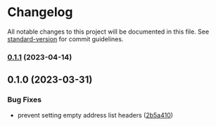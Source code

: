# Changelog

All notable changes to this project will be documented in this file. See [standard-version](https://github.com/conventional-changelog/standard-version) for commit guidelines.

### [0.1.1](https://github.com/trustasia-com/go-message/compare/v0.1.0...v0.1.1) (2023-04-14)

## 0.1.0 (2023-03-31)


### Bug Fixes

* prevent setting empty address list headers ([2b5a410](https://github.com/trustasia-com/go-message/commit/2b5a4105d6b29617860a09ce3f90ac11ea5ec457))
